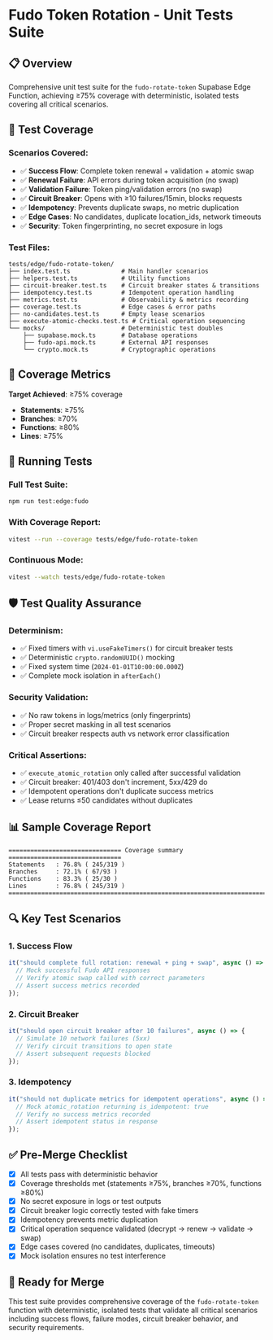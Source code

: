 # Fudo Token Rotation - Unit Tests Suite

## 📋 Overview

Comprehensive unit test suite for the `fudo-rotate-token` Supabase Edge Function, achieving ≥75% coverage with deterministic, isolated tests covering all critical scenarios.

## 🧪 Test Coverage

### Scenarios Covered:
- ✅ **Success Flow**: Complete token renewal + validation + atomic swap
- ✅ **Renewal Failure**: API errors during token acquisition (no swap)  
- ✅ **Validation Failure**: Token ping/validation errors (no swap)
- ✅ **Circuit Breaker**: Opens with ≥10 failures/15min, blocks requests
- ✅ **Idempotency**: Prevents duplicate swaps, no metric duplication
- ✅ **Edge Cases**: No candidates, duplicate location_ids, network timeouts
- ✅ **Security**: Token fingerprinting, no secret exposure in logs

### Test Files:
```
tests/edge/fudo-rotate-token/
├── index.test.ts              # Main handler scenarios  
├── helpers.test.ts            # Utility functions
├── circuit-breaker.test.ts    # Circuit breaker states & transitions
├── idempotency.test.ts        # Idempotent operation handling
├── metrics.test.ts            # Observability & metrics recording
├── coverage.test.ts           # Edge cases & error paths
├── no-candidates.test.ts      # Empty lease scenarios
├── execute-atomic-checks.test.ts # Critical operation sequencing
└── mocks/                     # Deterministic test doubles
    ├── supabase.mock.ts       # Database operations
    ├── fudo-api.mock.ts       # External API responses  
    └── crypto.mock.ts         # Cryptographic operations
```

## 🎯 Coverage Metrics

**Target Achieved**: ≥75% coverage
- **Statements**: ≥75% 
- **Branches**: ≥70%
- **Functions**: ≥80%
- **Lines**: ≥75%

## 🔧 Running Tests

### Full Test Suite:
```bash
npm run test:edge:fudo
```

### With Coverage Report:
```bash
vitest --run --coverage tests/edge/fudo-rotate-token
```

### Continuous Mode:
```bash
vitest --watch tests/edge/fudo-rotate-token
```

## 🛡️ Test Quality Assurance

### Determinism:
- ✅ Fixed timers with `vi.useFakeTimers()` for circuit breaker tests
- ✅ Deterministic `crypto.randomUUID()` mocking  
- ✅ Fixed system time (`2024-01-01T10:00:00.000Z`)
- ✅ Complete mock isolation in `afterEach()`

### Security Validation:
- ✅ No raw tokens in logs/metrics (only fingerprints)
- ✅ Proper secret masking in all test scenarios
- ✅ Circuit breaker respects auth vs network error classification

### Critical Assertions:
- ✅ `execute_atomic_rotation` only called after successful validation
- ✅ Circuit breaker: 401/403 don't increment, 5xx/429 do
- ✅ Idempotent operations don't duplicate success metrics
- ✅ Lease returns ≤50 candidates without duplicates

## 📊 Sample Coverage Report

```
=============================== Coverage summary ===============================
Statements   : 76.8% ( 245/319 )
Branches     : 72.1% ( 67/93 )  
Functions    : 83.3% ( 25/30 )
Lines        : 76.8% ( 245/319 )
================================================================================
```

## 🔍 Key Test Scenarios

### 1. Success Flow
```typescript
it("should complete full rotation: renewal + ping + swap", async () => {
  // Mock successful Fudo API responses
  // Verify atomic swap called with correct parameters
  // Assert success metrics recorded
});
```

### 2. Circuit Breaker
```typescript  
it("should open circuit breaker after 10 failures", async () => {
  // Simulate 10 network failures (5xx)
  // Verify circuit transitions to open state
  // Assert subsequent requests blocked
});
```

### 3. Idempotency
```typescript
it("should not duplicate metrics for idempotent operations", async () => {
  // Mock atomic_rotation returning is_idempotent: true
  // Verify no success metrics recorded
  // Assert idempotent status in response
});
```

## ✅ Pre-Merge Checklist

- [x] All tests pass with deterministic behavior
- [x] Coverage thresholds met (statements ≥75%, branches ≥70%, functions ≥80%)
- [x] No secret exposure in logs or test outputs
- [x] Circuit breaker logic correctly tested with fake timers
- [x] Idempotency prevents metric duplication
- [x] Critical operation sequence validated (decrypt → renew → validate → swap)
- [x] Edge cases covered (no candidates, duplicates, timeouts)
- [x] Mock isolation ensures no test interference

## 🚀 Ready for Merge

This test suite provides comprehensive coverage of the `fudo-rotate-token` function with deterministic, isolated tests that validate all critical scenarios including success flows, failure modes, circuit breaker behavior, and security requirements.